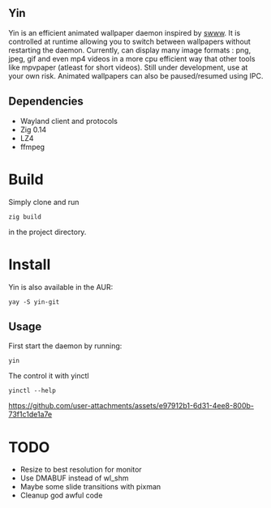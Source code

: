## Yin
Yin is an efficient animated wallpaper daemon inspired by [swww](https://github.com/LGFae/swww).
It is controlled at runtime allowing you to switch between wallpapers without restarting the daemon.
Currently, can display many image formats : png, jpeg, gif and even mp4 videos in a more cpu efficient way that other tools like mpvpaper (atleast for short videos). Still under development, use at your own risk. Animated wallpapers can also be paused/resumed using IPC.

## Dependencies
- Wayland client and protocols
- Zig 0.14
- LZ4
- ffmpeg


# Build
Simply clone and run
```
zig build
```
in the project directory.


# Install
Yin is also available in the AUR:
```
yay -S yin-git
```

## Usage
First start the daemon by running:
```
yin
```

The control it with yinctl
```
yinctl --help
```



https://github.com/user-attachments/assets/e97912b1-6d31-4ee8-800b-73f1c1de1a7e



# TODO
- Resize to best resolution for monitor
- Use DMABUF instead of wl_shm
- Maybe some slide transitions with pixman
- Cleanup god awful code

